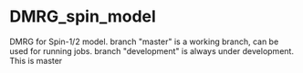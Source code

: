 # DMRG_spin_model
DMRG for Spin-1/2 model.
branch "master" is a working branch, can be used for running jobs.
branch "development" is always under development.
This is master

